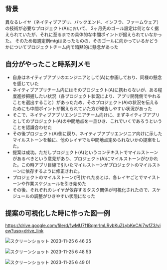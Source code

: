 ## 背景

異なるレイヤ（ネイティブアプリ、バックエンド、インフラ、ファームウェア）の技術が必要なプロジェクト(A)において、
2ヶ月先のゴール設定は何となく据えられていたが、それに至るまでの具体的な中間ポイントが据えられていなかった。
そのため毎週定例mtgはあったものの、そのゴールに向かっているかどうかについてプロジェクトチーム内で暗黙的に懸念があった

## 自分がやったこと時系列メモ

- 自身はネイティブアプリのエンジニアとして(A)に参画しており、同様の懸念を感じていた
- ネイティブアプリチーム内にはそのプロジェクト(A)に携わらないが、ある程度進捗把握したい状況（各プロジェクト状況により、アプリ開発側でやれることを選出すること）があったため、そのプロジェクト(A)の状況を伝えるためにも中間ポイントが据えられていた方が報告しやすい状況があった
- そこで、ネイティブアプリエンジニアチーム向けに、まずネイティブアプリとしてのプロジェクト(A)の中間地点を一旦ひき、これでいくであろうということを認識合わせた
- その後プロジェクト(A)側に戻り、ネイティブアプリエンジニア向けに示したマイルストーンを軸に、他のレイヤでも中間地点定められないかの提案をした。
- 提案は成功。ただしプロジェクト(A)というコンテキストでマイルストーンがあるべきという意見があり、プロジェクト(A)にマイルストーンがひかれた。この時アプリ目線で引いたマイルストーンがプロジェクトのマイルストーンに依存するように修正された。
- プロジェクトのマイルストーンが引かれたあとは、各レイヤごとでマイストーンや作業スケジュールを引き始めた
- その後、それぞれのレイヤが依存するタスク関係が可視化されたので、スケジュールの調整がひきやすい状態になった

## 提案の可視化した時に作った図一例

https://drive.google.com/file/d/1wMU7f1BqmrImLRvbKuZLybKeCAi7wfZ3/view?usp=drive_link

![スクリーンショット 2023-11-25 6 46 25](https://github.com/takeshi-1000/my_memo/assets/16571394/2d85f7f4-2d6e-4a79-894f-0e656ca0d984)

![スクリーンショット 2023-11-25 6 48 53](https://github.com/takeshi-1000/my_memo/assets/16571394/99f4bdc1-09c5-44b9-b332-ec1ccb473234)

![スクリーンショット 2023-11-25 6 49 01](https://github.com/takeshi-1000/my_memo/assets/16571394/7f495e68-db2a-498a-955f-f96e14382936)

